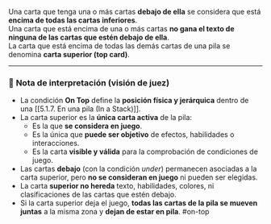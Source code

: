 Una carta que tenga una o más cartas **debajo de ella** se considera que está **encima de todas las cartas inferiores**.  
Una carta que está encima de una o más cartas **no gana el texto de ninguna de las cartas que estén debajo de ella**.  
La carta que está encima de todas las demás cartas de una pila se denomina **carta superior (top card)**.

---
### 🧾 **Nota de interpretación (visión de juez)**
- La condición **On Top** define la **posición física y jerárquica** dentro de una [[5.1.7. En una pila (In a Stack)]].    
- La carta superior es la **única carta activa** de la pila:
    - Es la que **se considera en juego**.        
    - Es la única que **puede ser objetivo** de efectos, habilidades o interacciones.
    - Es la carta **visible y válida** para la comprobación de condiciones de juego.        
- Las cartas **debajo** (con la condición _under_) permanecen asociadas a la carta superior, pero **no se consideran en juego** ni pueden ser elegidas.    
- La carta **superior no hereda** texto, habilidades, colores, ni clasificaciones de las cartas que estén debajo.    
- Si la carta superior deja el juego, **todas las cartas de la pila se mueven juntas** a la misma zona y **dejan de estar en pila**.
#on-top
